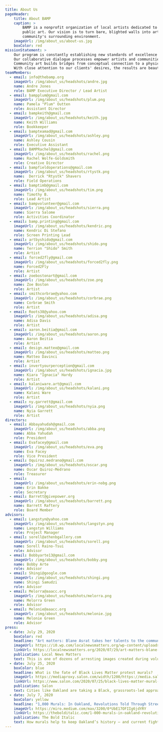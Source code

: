 ```yaml
---
title: About Us
pageHeader:
    title: About BAMP
    caption: >
        BAMP is a nonprofit organization of local artists dedicated to facilitating and creating
        public art. Our vision is to turn bare, blighted walls into artistic gateways into the
        community's surrounding environment.
    imageUrl: /img/about_us/about-us.jpg
    boxColor: red
missionStatement: >
    Our program is constantly establishing new standards of excellence in the practice of public and contemporary art creation and exhibition.
    Our collaborative dialogue processes empower artists and communities to address and organize issues in the community.
    Community art builds bridges from conceptual connection to a physical understanding.
    With close attention to our clients' desires, the results are beautiful murals that inspire and motivate viewers.
teamMembers:
  - email: info@thebamp.org
    imageUrl: /img/about_us/headshots/andre.jpg
    name: Andre Jones
    role: BAMP Executive Director / Lead Artist
  - email: bampplum@gmail.com
    imageUrl: /img/about_us/headshots/plum.png
    name: Pamela "Plum" Outten
    role: Assistant Director
  - email: bampkeith@gmail.com
    imageUrl: /img/about_us/headshots/keith.jpg
    name: Keith Williams
    role: Bookkeeper
  - email: bampteamad@gmail.com
    imageUrl: /img/about_us/headshots/ashley.png
    name: Ashley Cousin
    role: Executive Assistant
  - email: BAMPRachel@gmail.com
    imageUrl: /img/about_us/headshots/rachel.png
    name: Rachel Wolfe-Goldsmith
    role: Creative Director
  - email: bampfieldoperations@gmail.com
    imageUrl: /img/about_us/headshots/rtystk.png
    name:  Derrick "Rtystk" Shavers
    role: Field Operations
  - email: bamptimb@gmail.com
    imageUrl: /img/about_us/headshots/tim.png
    name: Timothy B.
    role: Lead Artist
  - email: bampvolunteer@gmail.com
    imageUrl: /img/about_us/headshots/sierra.png
    name: Sierra Salome
    role: Activities Coordinator
  - email: bamp.printing@gmail.com
    imageUrl: /img/about_us/headshots/kendric.png
    name: Kendric Di Stefano
    role: Screen Printing Lead
  - email: artbyshido@gmail.com
    imageUrl: /img/about_us/headshots/shido.png
    name: Terrion "Shido" Smith
    role: Artist
  - email: forced2fly@gmail.com 
    imageUrl: /img/about_us/headshots/forced2fly.png
    name: Forced2Fly
    role: Artist
  - email: zoebostonart@gmail.com
    imageUrl: /img/about_us/headshots/zoe.png
    name: Zoe Boston
    role: Artist
  - email: smithcorbrae@yahoo.com
    imageUrl: /img/about_us/headshots/corbrae.png
    name: Corbrae Smith
    role: Artist
  - email: Roots38@yahoo.com
    imageUrl: /img/about_us/headshots/adisa.png
    name: Adisa Davis
    role: Artist
  - email: aaron.beitia@gmail.com
    imageUrl: /img/about_us/headshots/aaron.png
    name: Aaron Beitia
    role: Artist
  - email: design.matteo@gmail.com
    imageUrl: /img/about_us/headshots/matteo.png
    name: Matteo Davinci
    role: Artist
  - email: invertyourperception@gmail.com
    imageUrl: /img/about_us/headshots/ignacia.jpg
    name: Kiara "Ignacia" Hardy
    role: Artist
  - email: kalaniware.art@gmail.com
    imageUrl: /img/about_us/headshots/kalani.png
    name: Kalani Ware
    role: Artist
  - email: ny.garrett@gmail.com
    imageUrl: /img/about_us/headshots/nyia.png
    name: Nyia Garrett
    role: Artist
directors:
  - email: Abbayahudah@gmail.com
    imageUrl: /img/about_us/headshots/abba.png
    name: Abba Yahudah
    role: President
  - email: Evafacey@gmail.com
    imageUrl: /img/about_us/headshots/eva.png
    name: Eva Facey
    role: Vice President
  - email: Oquiroz.medrano@gmail.com
    imageUrl: /img/about_us/headshots/oscar.png
    name: Oscar Quiroz-Medrano
    role: Treasurer
  - email:
    imageUrl: /img/about_us/headshots/erin-nobg.png
    name: Erin Bakke
    role: Secretary
  - email: Barrett@givepower.org
    imageUrl: /img/about_us/headshots/barrett.png
    name: Barrett Raftery
    role: Board Member
advisors:
  - email: Langstyn@yahoo.com
    imageUrl: /img/about_us/headshots/langstyn.png
    name: Langstyn Williams
    role: Project Manager
  - email: sorell@athenbgallery.com
    imageUrl: /img/about_us/headshots/sorell.png
    name: Sorell Raino-Tsui
    role: Advisor
  - email: Bobbyarte13@gmail.com
    imageUrl: /img/about_us/headshots/bobby.png
    name: Bobby Arte
    role: Advisor
  - email: Shingi@google.com
    imageUrl: /img/about_us/headshots/shingi.png
    name: Shingi Samudzi
    role: Advisor
  - email: Melorra@aaacc.org
    imageUrl: /img/about_us/headshots/melorra.png
    name: Melorra Green
    role: Advisor
  - email: Melonie@aaacc.org
    imageUrl: /img/about_us/headshots/melonie.jpg
    name: Melonie Green
    role: Advisor
press:
  - date: July 29, 2020
    boxColor: red
    headline: "Art matters: Blane Asrat takes her talents to the community with BLM mural in Oakland"
    imageUrl: https://i0.wp.com/localnewsmatters.org/wp-content/uploads/2020/07/me-with-my-mural.jpg?w=1469&ssl=1
    linkUrl: https://localnewsmatters.org/2020/07/29/art-matters-blane-asrat-takes-her-talents-to-the-community-with-blm-mural-in-oakland/
    publication: Local News Matters
    text: This is one of dozens of arresting images created during volunteer cleanup efforts following Black Lives Matter protest marches, rallies and looting in.
  - date: July 25, 2020
    boxColor: blue
    headline: What is the fate of Black Lives Matter protest murals?
    imageUrl: https://mediaproxy.salon.com/width/1200/https://media.salon.com/2020/07/rachel-wolfe-goldsmith-mural-0722201.jpg
    linkUrl: https://www.salon.com/2020/07/25/black-lives-matter-mural-art-preservation-oakland/
    publication: Salon
    text: Cities like Oakland are taking a Black, grassroots-led approach to preserving the many murals of the BLM movement.
  - date: July 7, 2020
    boxColor: yellow
    headline: "1,000 Murals: In Oakland, Revolutions Told Through Street Art"
    imageUrl: https://miro.medium.com/max/3200/0*UbE17OFIIg6jdYRY
    linkUrl: https://thebolditalic.com/1-000-murals-in-oakland-revolutions-told-through-street-art-be53c231422e
    publication: The Bold Italic
    text: How murals help to keep Oakland’s history — and current fights for social justice — visible.
---
```

